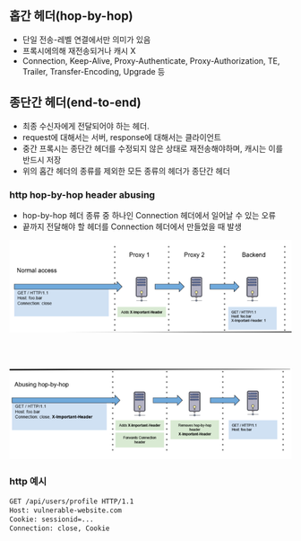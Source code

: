 ## 홉간 헤더(hop-by-hop)
- 단일 전송-레벨 연결에서만 의미가 있음
- 프록시에의해 재전송되거나 캐시 X
- Connection, Keep-Alive, Proxy-Authenticate, Proxy-Authorization, TE, Trailer, Transfer-Encoding, Upgrade 등

## 종단간 헤더(end-to-end)

- 최종 수신자에게 전달되어야 하는 헤더.
- request에 대해서는 서버, response에 대해서는 클라이언트
- 중간 프록시는 종단간 헤더를 수정되지 않은 상태로 재전송해야하며, 캐시는 이를 반드시 저장
- 위의 홉간 헤더의 종류를 제외한 모든 종류의 헤더가 종단간 헤더

### http hop-by-hop header abusing
- hop-by-hop 헤더 종류 중 하나인 Connection 헤더에서 일어날 수 있는 오류
- 끝까지 전달해야 할 헤더를 Connection 헤더에서 만들었을 때 발생

![img.png](img1.png)

<br>
<br>

![img.png](img.png)

### http 예시
```http request
GET /api/users/profile HTTP/1.1
Host: vulnerable-website.com
Cookie: sessionid=...
Connection: close, Cookie
```
